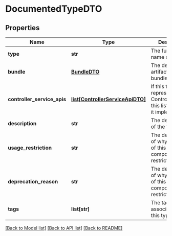 # DocumentedTypeDTO

## Properties
Name | Type | Description | Notes
------------ | ------------- | ------------- | -------------
**type** | **str** | The fully qualified name of the type. | [optional] 
**bundle** | [**BundleDTO**](BundleDTO.md) | The details of the artifact that bundled this type. | [optional] 
**controller_service_apis** | [**list[ControllerServiceApiDTO]**](ControllerServiceApiDTO.md) | If this type represents a ControllerService, this lists the APIs it implements. | [optional] 
**description** | **str** | The description of the type. | [optional] 
**usage_restriction** | **str** | The description of why the usage of this component is restricted. | [optional] 
**deprecation_reason** | **str** | The description of why the usage of this component is restricted. | [optional] 
**tags** | **list[str]** | The tags associated with this type. | [optional] 

[[Back to Model list]](../nifiDocs.md#documentation-for-models) [[Back to API list]](../nifiDocs.md#documentation-for-api-endpoints) [[Back to README]](../nifiDocs.md)


